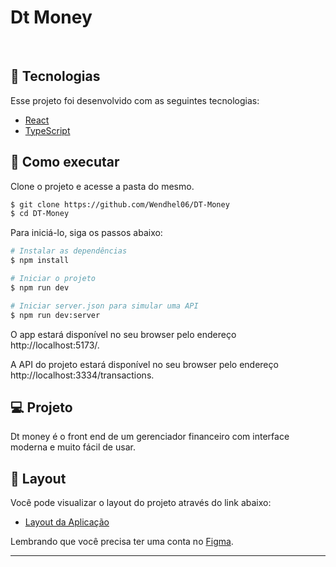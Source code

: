 # Dt Money

<br>

## 🧪 Tecnologias

Esse projeto foi desenvolvido com as seguintes tecnologias:

- [React](https://reactjs.org)
- [TypeScript](https://www.typescriptlang.org/)

## 🚀 Como executar

Clone o projeto e acesse a pasta do mesmo.

```bash
$ git clone https://github.com/Wendhel06/DT-Money
$ cd DT-Money
```

Para iniciá-lo, siga os passos abaixo:
```bash
# Instalar as dependências
$ npm install

# Iniciar o projeto
$ npm run dev

# Iniciar server.json para simular uma API
$ npm run dev:server
```

O app estará disponível no seu browser pelo endereço http://localhost:5173/.

A API do projeto estará disponível no seu browser pelo endereço  http://localhost:3334/transactions.


## 💻 Projeto

Dt money é o front end de um gerenciador financeiro com interface moderna e muito fácil de usar.

## 🔖 Layout

Você pode visualizar o layout do projeto através do link abaixo:

- [Layout da Aplicação](https://www.figma.com/file/TVgTXNFmi1PkHFgByQLWH0/DT-Money-(Community)?node-id=0%3A1&mode=dev) 

Lembrando que você precisa ter uma conta no [Figma](http://figma.com/).

---
